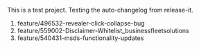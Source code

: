 This is a test project. Testing the auto-changelog from release-it.
  1. feature/496532-revealer-click-collapse-bug
  2. feature/559002-Disclaimer-Whitelist_businessfleetsolutions
  3. feature/540431-msds-functionality-updates
